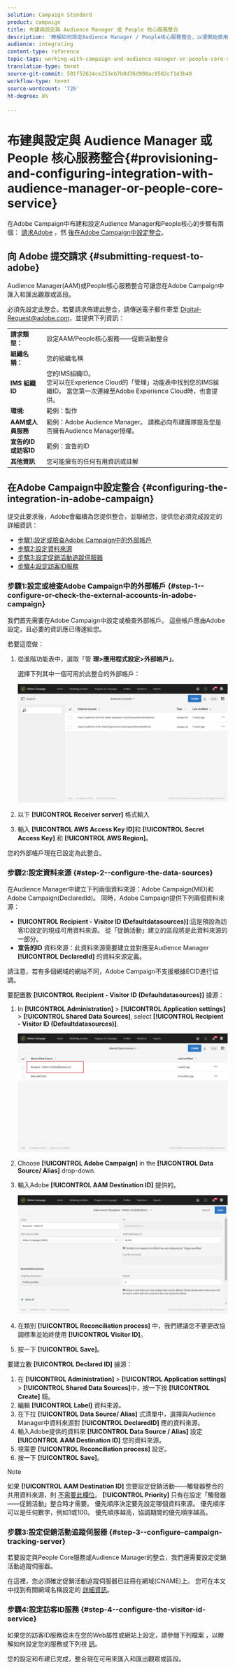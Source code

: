 ```yaml
---
solution: Campaign Standard
product: campaign
title: 布建與設定與 Audience Manager 或 People 核心服務整合
description: '瞭解如何設定Audience Manager / People核心服務整合，以便開始使用不同的Adobe Experience Cloud解決方案來分享受眾或細分。 '
audience: integrating
content-type: reference
topic-tags: working-with-campaign-and-audience-manager-or-people-core-service
translation-type: tm+mt
source-git-commit: 501f52624ce253eb7b0d36d908ac8502cf1d3b48
workflow-type: tm+mt
source-wordcount: '726'
ht-degree: 8%

---
```



# 布建與設定與 Audience Manager 或 People 核心服務整合{#provisioning-and-configuring-integration-with-audience-manager-or-people-core-service}

在Adobe Campaign中布建和設定Audience Manager和People核心的步驟有兩個： [請求Adobe](#submitting-request-to-adobe) ，然 [後在Adobe Campaign中設定整合](#configuring-the-integration-in-adobe-campaign)。

## 向 Adobe 提交請求 {#submitting-request-to-adobe}

Audience Manager(AAM)或People核心服務整合可讓您在Adobe Campaign中匯入和匯出觀眾或區段。

必須先設定此整合。若要請求佈建此整合，請傳送電子郵件寄至 [Digital-Request@adobe.com](mailto:Digital-Request@adobe.com)，並提供下列資訊：

<table> 
 <tbody> 
  <tr> 
   <td> <strong>請求類型：</strong><br /> </td> 
   <td> 設定AAM/People核心服務——促銷活動整合 </td> 
  </tr> 
  <tr> 
   <td> <strong>組織名稱：</strong><br /> </td> 
   <td> 您的組織名稱 </td> 
  </tr> 
  <tr> 
   <td> <strong>IMS 組織 ID</strong><br /> </td> 
   <td> 您的IMS組織ID。 <br> 您可以在Experience Cloud的「管理」功能表中找到您的IMS組織ID。 當您第一次連線至Adobe Experience Cloud時，也會提供。 </td> 
  </tr> 
  <tr> 
   <td> <strong>環境:</strong><br /> </td> 
   <td> 範例：製作 </td> 
  </tr> 
  <tr> 
   <td> <strong>AAM或人員服務</strong><br /> </td> 
   <td> 範例：Adobe Audience Manager。 請務必向布建團隊提及您是否擁有Audience Manager授權。</td> 
  </tr> 
  <tr> 
   <td> <strong>宣告的ID或訪客ID</strong><br /> </td> 
   <td> 範例：宣告的ID </td> 
  </tr> 
  <tr> 
   <td> <strong>其他資訊</strong><br /> </td> 
   <td> 您可能擁有的任何有用資訊或註解 </td> 
  </tr> 
 </tbody> 
</table>

## 在Adobe Campaign中設定整合 {#configuring-the-integration-in-adobe-campaign}

提交此要求後，Adobe會繼續為您提供整合，並聯絡您，提供您必須完成設定的詳細資訊：

* [步驟1:設定或檢查Adobe Campaign中的外部帳戶](#step-1--configure-or-check-the-external-accounts-in-adobe-campaign)
* [步驟2:設定資料來源](#step-2--configure-the-data-sources)
* [步驟3:設定促銷活動追蹤伺服器](#step-3--configure-campaign-tracking-server)
* [步驟4:設定訪客ID服務](#step-4--configure-the-visitor-id-service)

### 步驟1:設定或檢查Adobe Campaign中的外部帳戶 {#step-1--configure-or-check-the-external-accounts-in-adobe-campaign}

我們首先需要在Adobe Campaign中設定或檢查外部帳戶。 這些帳戶應由Adobe設定，且必要的資訊應已傳達給您。

若要這麼做：

1. 從進階功能表中，選取「管 **理>應用程式設定>外部帳戶」**。

   選擇下列其中一個可用於此整合的外部帳戶：

   ![](assets/integration_aam_1.png)

1. 以下 **[!UICONTROL Receiver server]** 格式輸入
1. 輸入 **[!UICONTROL AWS Access Key ID]**&#x200B;和 **[!UICONTROL Secret Access Key]** 和 **[!UICONTROL AWS Region]**。

您的外部帳戶現在已設定為此整合。

### 步驟2:設定資料來源 {#step-2--configure-the-data-sources}

在Audience Manager中建立下列兩個資料來源：Adobe Campaign(MID)和Adobe Campaign(DeclaredId)。 同時，Adobe Campaign提供下列兩個資料來源：

* **[!UICONTROL Recipient - Visitor ID (Defaultdatasources)]**:這是預設為訪客ID設定的現成可用資料來源。 從「促銷活動」建立的區段將是此資料來源的一部分。
* **宣告的ID** 資料來源：此資料來源需要建立並對應至Audience Manager **[!UICONTROL DeclaredId]** 的資料來源定義。

請注意，若有多個網域的網站不同，Adobe Campaign不支援根據ECID進行協調。

要配置數 **[!UICONTROL Recipient - Visitor ID (Defaultdatasources)]** 據源：

1. In **[!UICONTROL Administration]** > **[!UICONTROL Application settings]** > **[!UICONTROL Shared Data Sources]**, select **[!UICONTROL Recipient - Visitor ID (Defaultdatasources)]**.

   ![](assets/integration_aam_2.png)

1. Choose **[!UICONTROL Adobe Campaign]** in the **[!UICONTROL Data Source/ Alias]** drop-down.
1. 輸入Adobe **[!UICONTROL AAM Destination ID]** 提供的。

   ![](assets/integration_aam_3.png)

1. 在類別 **[!UICONTROL Reconciliation process]** 中，我們建議您不要更改協調標準並始終使用 **[!UICONTROL Visitor ID]**。
1. 按一下 **[!UICONTROL Save]**。

要建立數 **[!UICONTROL Declared ID]** 據源：

1. 在 **[!UICONTROL Administration]** > **[!UICONTROL Application settings]** > **[!UICONTROL Shared Data Sources]**&#x200B;中，按一下按 **[!UICONTROL Create]** 鈕。
1. 編輯 **[!UICONTROL Label]** 資料來源。
1. 在下拉 **[!UICONTROL Data Source/ Alias]** 式清單中，選擇與Audience Manager中資料來源對 **[!UICONTROL DeclaredID]** 應的資料來源。
1. 輸入Adobe提供的資料來 **[!UICONTROL Data Source / Alias]** 設定 **[!UICONTROL AAM Destination ID]** 您的資料來源。
1. 視需要 **[!UICONTROL Reconciliation process]** 設定。
1. 按一下 **[!UICONTROL Save]**。

>[!NOTE]
>
>如果 **[!UICONTROL AAM Destination ID]** 您要設定促銷活動——觸發器整合的共用資料來源，則 [不需要此欄位](../../integrating/using/configuring-triggers-in-experience-cloud.md)。 **[!UICONTROL Priority]** 只有在設定「觸發器——促銷活動」整合時才需要。 優先順序決定要先設定哪個資料來源。 優先順序可以是任何數字，例如1或100。 優先順序越高，協調期間的優先順序越高。

### 步驟3:設定促銷活動追蹤伺服器 {#step-3--configure-campaign-tracking-server}

若要設定與People Core服務或Audience Manager的整合，我們還需要設定促銷活動追蹤伺服器。

在這裡，您必須確定促銷活動追蹤伺服器已註冊在網域(CNAME)上。 您可在本文中找到有關網域名稱設定的 [詳細資訊](https://docs.campaign.adobe.com/doc/AC/en/technicalResources/Technotes/AdobeCampaign_Deliverability_Sub_Domain_Delegation.pdf)。

### 步驟4:設定訪客ID服務 {#step-4--configure-the-visitor-id-service}

如果您的訪客ID服務從未在您的Web屬性或網站上設定，請參閱下列檔案 [](https://docs.adobe.com/content/help/en/id-service/using/implementation/setup-aam-analytics.html) ，以瞭解如何設定您的服務或下列視 [訊](https://helpx.adobe.com/tw/marketing-cloud/how-to/email-marketing.html#step-two)。

您的設定和布建已完成，整合現在可用來匯入和匯出觀眾或區段。
